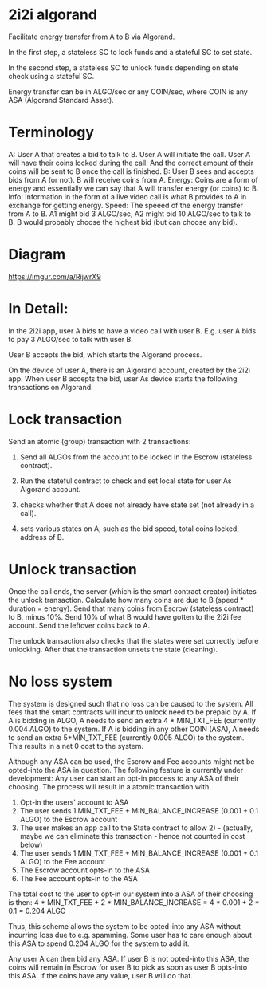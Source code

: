 # 2i2i algorand

Facilitate energy transfer from A to B via Algorand.

In the first step, a stateless SC to lock funds and a stateful SC to set state.

In the second step, a stateless SC to unlock funds depending on state check using a stateful SC.

Energy transfer can be in ALGO/sec or any COIN/sec, where COIN is any ASA (Algorand Standard Asset).


Terminology
===========
A: User A that creates a bid to talk to B. User A will initiate the call. User A will have their coins locked during the call. And the correct amount of their coins will be sent to B once the call is finished.
B: User B sees and accepts bids from A (or not). B will receive coins from A.
Energy: Coins are a form of energy and essentially we can say that A will transfer energy (or coins) to B.
Info: Information in the form of a live video call is what B provides to A in exchange for getting energy.
Speed: The speeed of the energy transfer from A to B. A1 might bid 3 ALGO/sec, A2 might bid 10 ALGO/sec to talk to B. B would probably choose the highest bid (but can choose any bid).


Diagram
=======
https://imgur.com/a/RijwrX9


In Detail:
==========

In the 2i2i app, user A bids to have a video call with user B.
E.g. user A bids to pay 3 ALGO/sec to talk with user B.

User B accepts the bid, which starts the Algorand process.

On the device of user A, there is an Algorand account, created by the 2i2i app.
When user B accepts the bid, user As device starts the following transactions on Algorand:

Lock transaction
================
Send an atomic (group) transaction with 2 transactions:
1. Send all ALGOs from the account to be locked in the Escrow (stateless contract).
2. Run the stateful contract to check and set local state for user As Algorand account.

2. checks whether that A does not already have state set (not already in a call).
2. sets various states on A, such as the bid speed, total coins locked, address of B.

Unlock transaction
================
Once the call ends, the server (which is the smart contract creator) initiates the unlock transaction.
Calculate how many coins are due to B (speed * duration = energy).
Send that many coins from Escrow (stateless contract) to B, minus 10%.
Send 10% of what B would have gotten to the 2i2i fee account.
Send the leftover coins back to A.

The unlock transaction also checks that the states were set correctly before unlocking.
After that the transaction unsets the state (cleaning).


No loss system
==============
The system is designed such that no loss can be caused to the system. All fees that the smart contracts will incur to unlock need to be prepaid by A.
If A is bidding in ALGO, A needs to send an extra 4 * MIN_TXT_FEE (currently 0.004 ALGO) to the system.
If A is bidding in any other COIN (ASA), A needs to send an extra 5*MIN_TXT_FEE (currently 0.005 ALGO) to the system.
This results in a net 0 cost to the system.

Although any ASA can be used, the Escrow and Fee accounts might not be opted-into the ASA in question.
The following feature is currently under development:
Any user can start an opt-in process to any ASA of their choosing. The process will result in a atomic transaction with

1) Opt-in the users' account to ASA
2) The user sends 1 MIN_TXT_FEE + MIN_BALANCE_INCREASE (0.001 + 0.1 ALGO) to the Escrow account
3) The user makes an app call to the State contract to allow 2) - (actually, maybe we can eliminate this transaction - hence not counted in cost below)
4) The user sends 1 MIN_TXT_FEE + MIN_BALANCE_INCREASE (0.001 + 0.1 ALGO) to the Fee account
5) The Escrow account opts-in to the ASA
6) The Fee account opts-in to the ASA

The total cost to the user to opt-in our system into a ASA of their choosing is then:
4 * MIN_TXT_FEE + 2 * MIN_BALANCE_INCREASE = 4 * 0.001 + 2 * 0.1 = 0.204 ALGO

Thus, this scheme allows the system to be opted-into any ASA without incurring loss due to e.g. spamming.
Some user has to care enough about this ASA to spend 0.204 ALGO for the system to add it.

Any user A can then bid any ASA. If user B is not opted-into this ASA, the coins will remain in Escrow for user B to pick as soon as user B opts-into this ASA. If the coins have any value, user B will do that.
